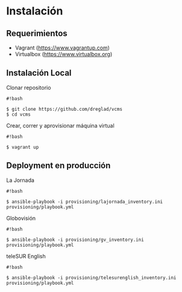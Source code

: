 # Instalación #



## Requerimientos ##

* Vagrant (https://www.vagrantup.com)
* Virtualbox (https://www.virtualbox.org)


## Instalación Local ##

Clonar repositorio
```
#!bash

$ git clone https://github.com/dreglad/vcms
$ cd vcms
```

Crear, correr y aprovisionar máquina virtual
```
#!bash

$ vagrant up
```


## Deployment en producción ##

La Jornada
```
#!bash

$ ansible-playbook -i provisioning/lajornada_inventory.ini provisioning/playbook.yml

```


Globovisión
```
#!bash

$ ansible-playbook -i provisioning/gv_inventory.ini provisioning/playbook.yml

```


teleSUR English
```
#!bash

$ ansible-playbook -i provisioning/telesurenglish_inventory.ini provisioning/playbook.yml

```

